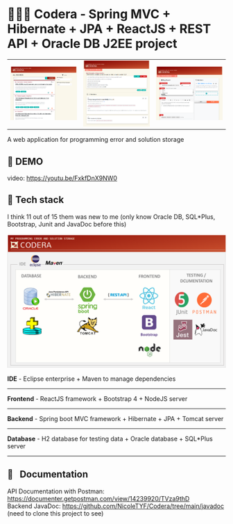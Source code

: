 # 👨🏻‍💻 Codera - Spring MVC + Hibernate + JPA + ReactJS + REST API + Oracle DB J2EE project
<table>
  <tr>
    <td> <img src="https://github.com/NicoleTYF/Codera/blob/main/code_era/public/img/browse_page.PNG" width="480px"/> </td>
    <td> <img src="https://github.com/NicoleTYF/Codera/blob/main/code_era/public/img/view_page.png" width="480px"/> </td> 
    <td> <img src="https://github.com/NicoleTYF/Codera/blob/main/code_era/public/img/edit_page.png" width="480px"/> </td> 
</table>

A web application for programming error and solution storage

## 🎥 DEMO 
video: https://youtu.be/FxkfDnX9NW0 

## 🧰 Tech stack
I think 11 out of 15 them was new to me (only know Oracle DB, SQL*Plus, Bootstrap, Junit and JavaDoc before this) <br/> <br/>
<img src="https://github.com/NicoleTYF/Codera/blob/main/code_era/public/img/techstacks.png" width="800px" /> 

**IDE** - Eclipse enterprise + Maven to manage dependencies

---
**Frontend** - ReactJS framework + Bootstrap 4 + NodeJS server

---

**Backend** - Spring boot MVC framework + Hibernate + JPA + Tomcat server

---

**Database** - H2 database for testing data + Oracle database + SQL*Plus server

---

## 📄 &nbsp; Documentation 
API Documentation with Postman: https://documenter.getpostman.com/view/14239920/TVza9thD  
Backend JavaDoc: https://github.com/NicoleTYF/Codera/tree/main/javadoc (need to clone this project to see)
